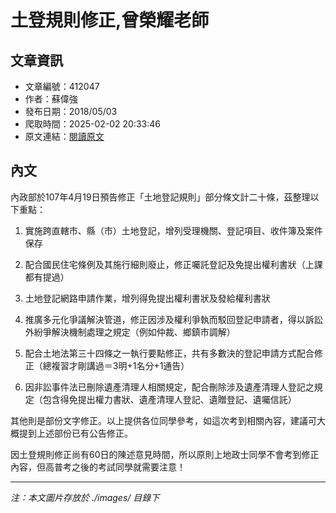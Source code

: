 # 土登規則修正,曾榮耀老師

## 文章資訊
- 文章編號：412047
- 作者：蘇偉強
- 發布日期：2018/05/03
- 爬取時間：2025-02-02 20:33:46
- 原文連結：[閱讀原文](https://real-estate.get.com.tw/Columns/detail.aspx?no=412047)

## 內文
內政部於107年4月19日預告修正「土地登記規則」部分條文計二十條，茲整理以下重點：

1. 實施跨直轄市、縣（市）土地登記，增列受理機關、登記項目、收件簿及案件保存

2. 配合國民住宅條例及其施行細則廢止，修正囑託登記及免提出權利書狀（上課都有提過）

3. 土地登記網路申請作業，增列得免提出權利書狀及發給權利書狀

4. 推廣多元化爭議解決管道，修正因涉及權利爭執而駁回登記申請者，得以訴訟外紛爭解決機制處理之規定（例如仲裁、鄉鎮市調解）

5. 配合土地法第三十四條之一執行要點修正，共有多數決的登記申請方式配合修正（總複習才剛講過＝3明+1名分+1通告）

6. 因非訟事件法已刪除遺產清理人相關規定，配合刪除涉及遺產清理人登記之規定（包含得免提出權力書狀、遺產清理人登記、遺贈登記、遺囑信託）

其他則是部份文字修正。以上提供各位同學參考，如這次考到相關內容，建議可大概提到上述部份已有公告修正。

因土登規則修正尚有60日的陳述意見時間，所以原則上地政士同學不會考到修正內容，但高普考之後的考試同學就需要注意！

---
*注：本文圖片存放於 ./images/ 目錄下*
